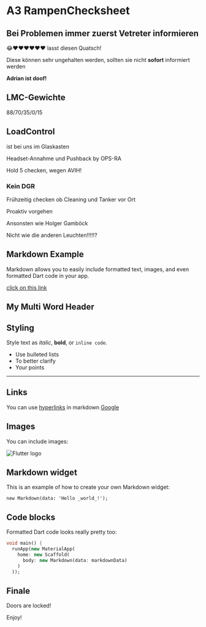 # A3 RampenChecksheet

## Bei Problemen immer zuerst Vetreter informieren

😂❤️❤️❤️❤️❤️❤️ lasst diesen Quatsch!

Diese können sehr ungehalten werden, sollten sie nicht __sofort__ informiert werden

__Adrian ist doof!__

## LMC-Gewichte

88/70/35/0/15

## LoadControl

ist bei uns im Glaskasten

Headset-Annahme und Pushback by OPS-RA

Hold 5 checken, wegen AVIH!

### Kein DGR

Frühzeitig checken ob Cleaning und Tanker vor Ort

Proaktiv vorgehen

Ansonsten wie Holger Gamböck

Nicht wie die anderen Leuchten!!!!!?

## Markdown Example

Markdown allows you to easily include formatted text, images, and even formatted Dart code in your app.

[click on this link](#finale)

## My Multi Word Header

## Styling

Style text as _italic_, __bold__, or `inline code`.

- Use bulleted lists
- To better clarify
- Your points

---

## Links

You can use [hyperlinks](tel://08001507090) in markdown
[Google](http://www.google.com)

## Images

You can include images:

![Flutter logo](https://flutter.io/images/flutter-mark-square-100.png#100x100)

## Markdown widget

This is an example of how to create your own Markdown widget:

    new Markdown(data: 'Hello _world_!');

## Code blocks

Formatted Dart code looks really pretty too:

```dart
void main() {
  runApp(new MaterialApp(
    home: new Scaffold(
      body: new Markdown(data: markdownData)
    )
  ));

```

## Finale

Doors are locked!

Enjoy!
